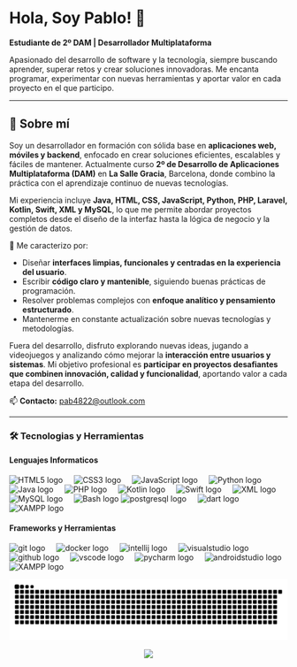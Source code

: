 # Hola, Soy Pablo! 👋  
**Estudiante de 2º DAM | Desarrollador Multiplataforma**  

Apasionado del desarrollo de software y la tecnología, siempre buscando aprender, superar retos y crear soluciones innovadoras. Me encanta programar, experimentar con nuevas herramientas y aportar valor en cada proyecto en el que participo.  

---

## 🔎 Sobre mí

Soy un desarrollador en formación con sólida base en **aplicaciones web, móviles y backend**, enfocado en crear soluciones eficientes, escalables y fáciles de mantener. Actualmente curso **2º de Desarrollo de Aplicaciones Multiplataforma (DAM)** en **La Salle Gracia**, Barcelona, donde combino la práctica con el aprendizaje continuo de nuevas tecnologías.  

Mi experiencia incluye **Java, HTML, CSS, JavaScript, Python, PHP, Laravel, Kotlin, Swift, XML y MySQL**, lo que me permite abordar proyectos completos desde el diseño de la interfaz hasta la lógica de negocio y la gestión de datos.  

📌 Me caracterizo por:  
- Diseñar **interfaces limpias, funcionales y centradas en la experiencia del usuario**.  
- Escribir **código claro y mantenible**, siguiendo buenas prácticas de programación.  
- Resolver problemas complejos con **enfoque analítico y pensamiento estructurado**.  
- Mantenerme en constante actualización sobre nuevas tecnologías y metodologías.  

Fuera del desarrollo, disfruto explorando nuevas ideas, jugando a videojuegos y analizando cómo mejorar la **interacción entre usuarios y sistemas**. Mi objetivo profesional es **participar en proyectos desafiantes que combinen innovación, calidad y funcionalidad**, aportando valor a cada etapa del desarrollo.  

📫 **Contacto:** pab4822@outlook.com

---

<h3 align="left">🛠 Tecnologias y Herramientas</h3>


<h4 align="left"> Lenguajes Informaticos</h4>

<div align="left">
  <img src="https://cdn.jsdelivr.net/gh/devicons/devicon/icons/html5/html5-original.svg" height="40" alt="HTML5 logo" />
  <img width="12" />
  <img src="https://cdn.jsdelivr.net/gh/devicons/devicon/icons/css3/css3-original.svg" height="40" alt="CSS3 logo" />
  <img width="12" />
  <img src="https://cdn.jsdelivr.net/gh/devicons/devicon/icons/javascript/javascript-original.svg" height="40" alt="JavaScript logo" />
  <img width="12" />
  <img src="https://cdn.jsdelivr.net/gh/devicons/devicon/icons/python/python-original.svg" height="40" alt="Python logo" />
  <img width="12" />
  <img src="https://cdn.jsdelivr.net/gh/devicons/devicon/icons/java/java-original.svg" height="40" alt="Java logo" />
  <img width="12" />
  <img src="https://cdn.jsdelivr.net/gh/devicons/devicon/icons/php/php-original.svg" height="40" alt="PHP logo" />
  <img width="12" />
  <img src="https://cdn.jsdelivr.net/gh/devicons/devicon/icons/kotlin/kotlin-original.svg" height="40" alt="Kotlin logo" />
  <img width="12" />
  <img src="https://cdn.jsdelivr.net/gh/devicons/devicon/icons/swift/swift-original.svg" height="40" alt="Swift logo" />
  <img width="12" />
  <img src="https://cdn.jsdelivr.net/gh/devicons/devicon/icons/xml/xml-original.svg" height="40" alt="XML logo" />
  <img width="12" />
  <img src="https://cdn.jsdelivr.net/gh/devicons/devicon/icons/mysql/mysql-original.svg" height="40" alt="MySQL logo" />
  <img width="12" />
  <img src="https://cdn.jsdelivr.net/gh/devicons/devicon/icons/bash/bash-original.svg" height="40" alt="Bash logo" />
  <img src="https://cdn.jsdelivr.net/gh/devicons/devicon/icons/postgresql/postgresql-original.svg" height="40" alt="postgresql logo"  />
  <img width="12" />
  <img src="https://cdn.jsdelivr.net/gh/devicons/devicon/icons/dart/dart-original.svg" height="40" alt="dart logo"  />
  <img width="12" />
  <img src="https://upload.wikimedia.org/wikipedia/commons/8/88/Xampp_logo.svg" height="40" alt="XAMPP logo" />
  <img width="12" />
</div>

<h4 align="left"> Frameworks y Herramientas</h4>

<div align="left">
  <img src="https://cdn.jsdelivr.net/gh/devicons/devicon/icons/git/git-original.svg" height="40" alt="git logo"  />
  <img width="12" />
  <img src="https://cdn.jsdelivr.net/gh/devicons/devicon/icons/docker/docker-original.svg" height="40" alt="docker logo"  />
  <img width="12" />
  <img src="https://cdn.jsdelivr.net/gh/devicons/devicon/icons/intellij/intellij-original.svg" height="40" alt="intellij logo"  />
  <img width="12" />
  <img src="https://cdn.jsdelivr.net/gh/devicons/devicon/icons/visualstudio/visualstudio-plain.svg" height="40" alt="visualstudio logo"  />
  <img width="12" />
  <img src="https://cdn.jsdelivr.net/gh/devicons/devicon/icons/github/github-original.svg" height="40" alt="github logo"  />
  <img width="12" />
  <img src="https://cdn.jsdelivr.net/gh/devicons/devicon/icons/vscode/vscode-original.svg" height="40" alt="vscode logo"  />
  <img width="12" />
  <img src="https://cdn.jsdelivr.net/gh/devicons/devicon/icons/pycharm/pycharm-original.svg" height="40" alt="pycharm logo"  />
  <img width="12" />
  <img src="https://cdn.jsdelivr.net/gh/devicons/devicon/icons/androidstudio/androidstudio-original.svg" height="40" alt="androidstudio logo"  />
  <img src="https://upload.wikimedia.org/wikipedia/commons/8/88/Xampp_logo.svg" height="40" alt="XAMPP logo" />
   <img width="12" />
</div>

![Snake animation Contribution Graph](https://raw.githubusercontent.com/Anmol-Baranwal/Anmol-Baranwal/output/github-contribution-grid-snake-dark.svg)
 
<p align="center">
  <img src="https://capsule-render.vercel.app/api?type=waving&color=gradient&height=60&section=footer&width=200"/>
</p>
